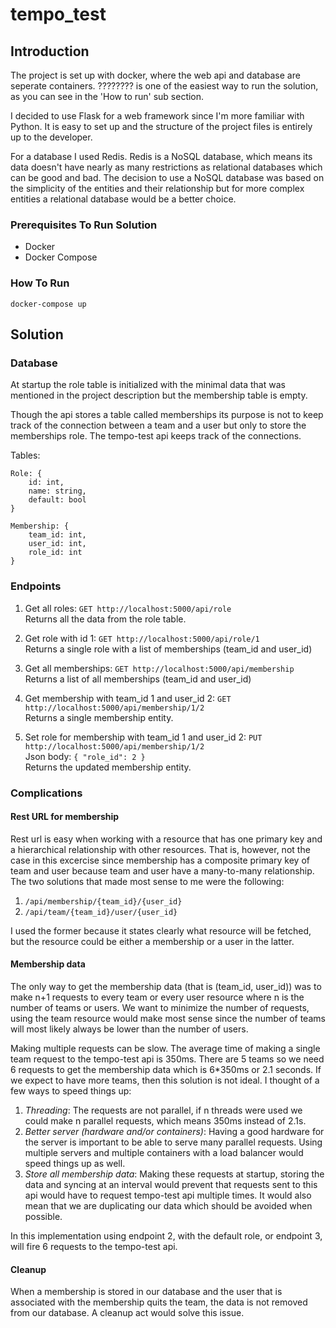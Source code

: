 # tempo_test

## Introduction
The project is set up with docker, where the web api and database are seperate containers. ???????? is one of the easiest way to run the solution, as you can see in the 'How to run' sub section.

I decided to use Flask for a web framework since I'm more familiar with Python. It is easy to set up and the structure of the project files is entirely up to the developer.

For a database I used Redis. Redis is a NoSQL database, which means its data doesn't have nearly as many restrictions as relational databases which can be good and bad. The decision to use a NoSQL database was based on the simplicity of the entities and their relationship but for more complex entities a relational database would be a better choice.

### Prerequisites To Run Solution
* Docker
* Docker Compose

### How To Run
`docker-compose up`

## Solution
### Database
At startup the role table is initialized with the minimal data that was mentioned in the project description but the membership table is empty.

Though the api stores a table called memberships its purpose is not to keep track of the connection between a team and a user but only to store the memberships role. The tempo-test api keeps track of the connections.

Tables:
```
Role: {
    id: int,
    name: string,
    default: bool
}

Membership: {
    team_id: int,
    user_id: int,
    role_id: int
}
```

### Endpoints
1. Get all roles: `GET http://localhost:5000/api/role` <br/>
Returns all the data from the role table.

2. Get role with id 1: `GET http://localhost:5000/api/role/1` <br/>
Returns a single role with a list of memberships (team_id and user_id)

3. Get all memberships: `GET http://localhost:5000/api/membership` <br/>
Returns a list of all memberships (team_id and user_id)

4. Get membership with team_id 1 and user_id 2: `GET http://localhost:5000/api/membership/1/2` <br/>
Returns a single membership entity.

5. Set role for membership with team_id 1 and user_id 2: `PUT http://localhost:5000/api/membership/1/2` <br/>
Json body: `{ "role_id": 2 }` <br/>
Returns the updated membership entity.

### Complications
#### Rest URL for membership
Rest url is easy when working with a resource that has one primary key and a hierarchical relationship with other resources. That is, however, not the case in this excercise since membership has a composite primary key of team and user because team and user have a many-to-many relationship. The two solutions that made most sense to me were the following:
1. `/api/membership/{team_id}/{user_id}`
2. `/api/team/{team_id}/user/{user_id}`

I used the former because it states clearly what resource will be fetched, but the resource could be either a membership or a user in the latter.

#### Membership data
The only way to get the membership data (that is (team_id, user_id)) was to make n+1 requests to every team or every user resource where n is the number of teams or users. We want to minimize the number of requests, using the team resource would make most sense since the number of teams will most likely always be lower than the number of users.

Making multiple requests can be slow. The average time of making a single team request to the tempo-test api is 350ms. There are 5 teams so we need 6 requests to get the membership data which is 6\*350ms or 2.1 seconds. If we expect to have more teams, then this solution is not ideal. I thought of a few ways to speed things up:
1. *Threading*: The requests are not parallel, if n threads were used we could make n parallel requests, which means 350ms instead of 2.1s.
2. *Better server (hardware and/or containers)*: Having a good hardware for the server is important to be able to serve many parallel requests. Using multiple servers and multiple containers with a load balancer would speed things up as well.
3. *Store all membership data*: Making these requests at startup, storing the data and syncing at an interval would prevent that requests sent to this api would have to request tempo-test api multiple times. It would also mean that we are duplicating our data which should be avoided when possible.

In this implementation using endpoint 2, with the default role, or endpoint 3, will fire 6 requests to the tempo-test api.

#### Cleanup
When a membership is stored in our database and the user that is associated with the membership quits the team, the data is not removed from our database.
A cleanup act would solve this issue.
